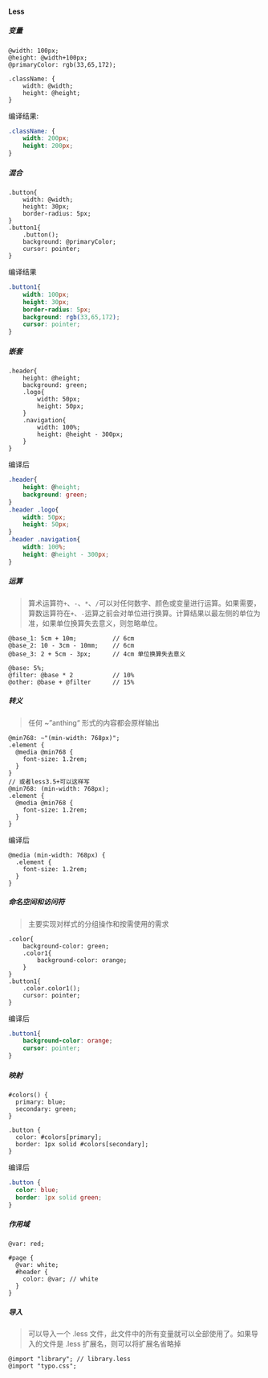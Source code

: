 #### Less

##### 变量

~~~less
@width: 100px;
@height: @width+100px;
@primaryColor: rgb(33,65,172);

.className: {
    width: @width;
    height: @height;
}
~~~

编译结果:

~~~css
.className: {
    width: 200px;
    height: 200px;
}
~~~

##### 混合

~~~less
.button{
    width: @width;
    height: 30px;
    border-radius: 5px;
}
.button1{
    .button();
    background: @primaryColor;
    cursor: pointer;
}
~~~

编译结果

~~~css
.button1{
    width: 100px;
    height: 30px;
    border-radius: 5px;
    background: rgb(33,65,172);
    cursor: pointer;
}
~~~

##### 嵌套

~~~less
.header{
    height: @height;
    background: green;
    .logo{
        width: 50px;
        height: 50px;
    }
    .navigation{
        width: 100%;
        height: @height - 300px;
    }
}
~~~

编译后

~~~css
.header{
    height: @height;
    background: green;
}
.header .logo{
    width: 50px;
    height: 50px;
}
.header .navigation{
    width: 100%;
    height: @height - 300px;
}
~~~

##### 运算

> 算术运算符`+`、`-`、`*`、`/`可以对任何数字、颜色或变量进行运算。如果需要，算数运算符在`+`、`-`运算之前会对单位进行换算。计算结果以最左侧的单位为准，如果单位换算失去意义，则忽略单位。

~~~:
@base_1: 5cm + 10m;          // 6cm
@base_2: 10 - 3cm - 10mm;    // 6cm
@base_3: 2 + 5cm - 3px;      // 4cm 单位换算失去意义

@base: 5%;
@filter: @base * 2           // 10%
@other: @base + @filter      // 15%
~~~

##### 转义

> 任何 ~”anthing“ 形式的内容都会原样输出

~~~less
@min768: ~"(min-width: 768px)";
.element {
  @media @min768 {
    font-size: 1.2rem;
  }
}
// 或者less3.5+可以这样写
@min768: (min-width: 768px);
.element {
  @media @min768 {
    font-size: 1.2rem;
  }
}
~~~

编译后

~~~less
@media (min-width: 768px) {
  .element {
    font-size: 1.2rem;
  }
}
~~~

##### 命名空间和访问符

> 主要实现对样式的分组操作和按需使用的需求

~~~less
.color{
    background-color: green;
    .color1{
        background-color: orange;
    }
}
.button1{
    .color.color1();
    cursor: pointer;
}
~~~

编译后

~~~css
.button1{
    background-color: orange;
    cursor: pointer;
}
~~~

##### 映射

~~~less
#colors() {
  primary: blue;
  secondary: green;
}

.button {
  color: #colors[primary];
  border: 1px solid #colors[secondary];
}
~~~

编译后

~~~css
.button {
  color: blue;
  border: 1px solid green;
}
~~~

##### 作用域

~~~less
@var: red;

#page {
  @var: white;
  #header {
    color: @var; // white
  }
}
~~~

##### 导入

> 可以导入一个 .less 文件，此文件中的所有变量就可以全部使用了。如果导入的文件是 .less 扩展名，则可以将扩展名省略掉

~~~less
@import "library"; // library.less
@import "typo.css";
~~~

